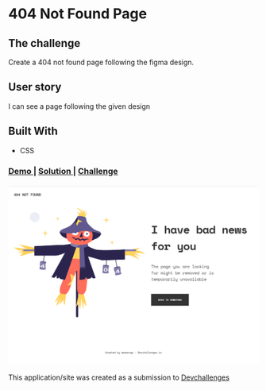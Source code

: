 # 404 Not Found Page 

## The challenge

Create a 404 not found page following the figma design. 

## User story   

I can see a page following the given design


## Built With

- CSS

<div>
  <h3>
    <a href="https://amansgz.github.io/css-404-not-found/">
      Demo
    </a>
    <span> | </span>
    <a href="https://devchallenges.io/solutions/VXKCSGXRv2akxubBkfrh">
      Solution
    </a>
    <span> | </span>
    <a href="https://legacy.devchallenges.io/challenges/wBunSb7FPrIepJZAg0sY">
      Challenge
    </a>
  </h3>
</div>

![screenshot](./assets/preview.png)

This application/site was created as a submission to <a href="https://legacy.devchallenges.io/paths/responsive-web-developer">Devchallenges</a>
